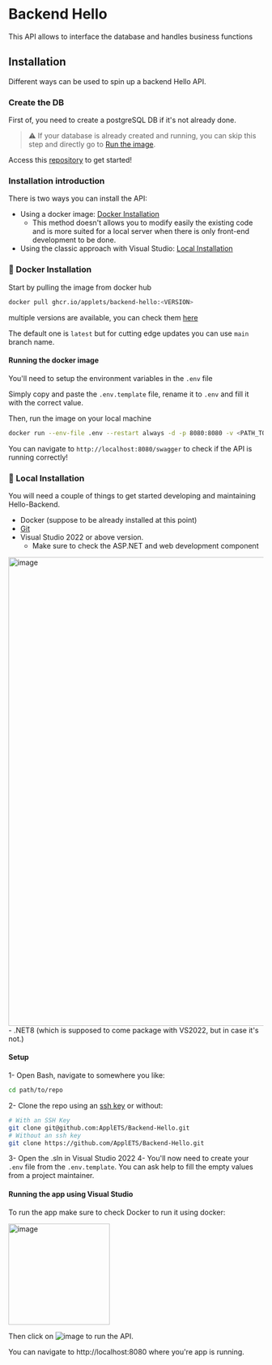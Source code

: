 # Backend Hello
This API allows to interface the database and handles business functions

## Installation
Different ways can be used to spin up a backend Hello API.

### Create the DB
First of, you need to create a postgreSQL DB if it's not already done.

> ⚠️ If your database is already created and running, you can skip this step and directly go to [Run the image](#run-the-image).

Access this [repository](https://github.com/ApplETS/Hello-Database-Setup) to get started!

### Installation introduction

There is two ways you can install the API:
- Using a docker image:  [Docker Installation](#-docker-installation)
  - This method doesn't allows you to modify easily the existing code and is more suited for a local server when there is only front-end development to be done.
- Using the classic approach with Visual Studio: [Local Installation](#-local-installation)

### 🐳 Docker Installation
Start by pulling the image from docker hub
```bash
docker pull ghcr.io/applets/backend-hello:<VERSION>
```
multiple versions are available, you can check them [here](https://github.com/ApplETS/Backend-Hello/pkgs/container/backend-hello/versions)

The default one is `latest` but for cutting edge updates you can use `main` branch name.

#### Running the docker image
You'll need to setup the environment variables in the `.env` file

Simply copy and paste the `.env.template` file, rename it to `.env` and fill it with the correct value.

Then, run the image on your local machine
```bash
docker run --env-file .env --restart always -d -p 8080:8080 -v <PATH_TO_VOLUME_FOLDER>:/app/volume:rw --name ps-api ghcr.io/applets/backend-hello:<VERSION>
```

You can navigate to `http://localhost:8080/swagger` to check if the API is running correctly!

### 👷 Local Installation
You will need a couple of things to get started developing and maintaining Hello-Backend.
- Docker (suppose to be already installed at this point)
- [Git](https://git-scm.com/downloads)
- Visual Studio 2022 or above version.
  - Make sure to check the ASP.NET and web development component
<img width="927" alt="image" src="https://github.com/ApplETS/Backend-Hello/assets/25663435/43d8ce41-2990-445b-9621-8f1418d33f0f">
- .NET8 (which is supposed to come package with VS2022, but in case it's not.)

#### Setup
1- Open Bash, navigate to somewhere you like:
```bash
cd path/to/repo
```
2- Clone the repo using an [ssh key](https://docs.github.com/en/authentication/connecting-to-github-with-ssh/generating-a-new-ssh-key-and-adding-it-to-the-ssh-agent) or without:
```bash
# With an SSH Key
git clone git@github.com:ApplETS/Backend-Hello.git
# Without an ssh key
git clone https://github.com/ApplETS/Backend-Hello.git
```
3- Open the .sln in Visual Studio 2022
4- You'll now need to create your `.env` file from the `.env.template`. You can ask help to fill the empty values from a project maintainer.


#### Running the app using Visual Studio
To run the app make sure to check Docker to run it using docker:

<img width="200" alt="image" src="https://github.com/ApplETS/Backend-Hello/assets/25663435/a1dc7a1f-5e53-4361-9e65-95f284ed29fb">

Then click on ![image](https://github.com/ApplETS/Backend-Hello/assets/25663435/de874f36-47e0-4e9f-8c8f-9e7e21a67d6c) to run the API.

You can navigate to http://localhost:8080 where you're app is running.
